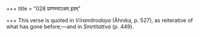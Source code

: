 +++
title = "028 प्राणस्याऽन्नम् इदम्"

+++
This verse is quoted in *Vīramitrodaya* (Āhnika, p. 527), as reiterative
of what has gone before;—and in *Smṛtitattva* (p. 449).


